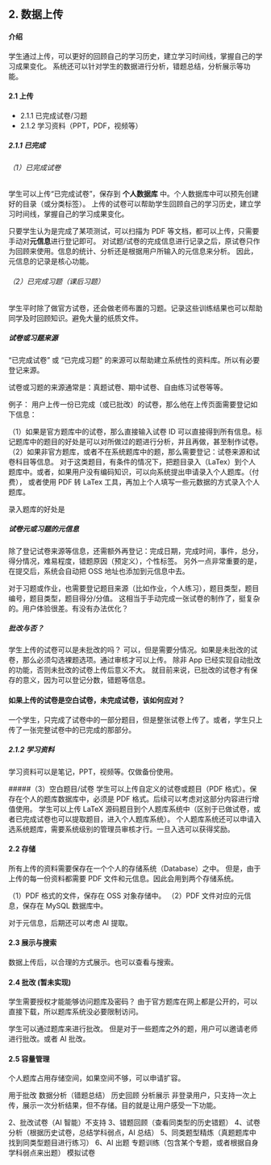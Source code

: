 ## 2. 数据上传

#### 介绍
学生通过上传，可以更好的回顾自己的学习历史，建立学习时间线，掌握自己的学习成果变化。
系统还可以针对学生的数据进行分析，错题总结，分析展示等功能。



#### 2.1 上传


- 2.1.1 已完成试卷/习题
- 2.1.2 学习资料（PPT，PDF，视频等）

##### 2.1.1 已完成

###### （1）已完成试卷

学生可以上传“已完成试卷”，保存到 **个人数据库** 中。个人数据库中可以预先创建好的目录（或分类标签）。
上传的试卷可以帮助学生回顾自己的学习历史，建立学习时间线，掌握自己的学习成果变化。

只要学生认为是完成了某项测试，可以扫描为 PDF 等文档，都可以上传，只需要手动对**元信息**进行登记即可。
对试题/试卷的完成信息进行记录之后，原试卷只作为回顾来使用。信息的统计、分析还是根据用户所输入的元信息来分析。
因此，元信息的记录是核心功能。

###### （2）已完成习题（课后习题）
学生平时除了做官方试卷，还会做老师布置的习题。记录这些训练结果也可以帮助同学及时回顾知识。避免大量的纸质文件。


##### 试卷或习题来源
“已完成试卷” 或 “已完成习题” 的来源可以帮助建立系统性的资料库。所以有必要登记来源。

试卷或习题的来源通常是：真题试卷、期中试卷、自由练习试卷等等。

例子：
用户上传一份已完成（或已批改）的试卷，那么他在上传页面需要登记如下信息：

（1）如果是官方题库中的试卷，那么直接输入试卷 ID 可以直接得到所有信息。标记题库中的题目的好处是可以对所做过的题进行分析，并且再做，甚至制作试卷。
（2）如果非官方题库，或者不在系统题库中的题，那么需要登记：试卷来源和试卷科目等信息。
对于这类题目，有条件的情况下，把题目录入（LaTex）到个人题库中。或者，如果用户没有编码知识，可以向系统提出申请录入个人题库。（付费），
或者使用 PDF 转 LaTex 工具，再加上个人填写一些元数据的方式录入个人题库。

录入题库的好处是


##### 试卷元或习题的元信息
除了登记试卷来源等信息，还需额外再登记：完成日期，完成时间，事件，总分，得分情况，难易程度，错题原因（预定义），个性标签。
另外一点非常重要的是，在提交后，系统会自动把 OSS 地址也添加到元信息中去。

对于习题或作业，也需要登记题目来源（比如作业，个人练习），题目类型，题目编号，题目类型，题目得分/分值。
这相当于手动完成一张试卷的制作了，挺复杂的。用户体验很差。有没有办法优化？


##### 批改与否？
学生上传的试卷可以是未批改的吗？ 
可以，但是需要分情况。如果是未批改的试卷，那么必须勾选裸题选项。通过审核才可以上传。
除非 App 已经实现自动批改的功能，否则未批改的试卷上传后意义不大。
就目前来说，已批改的试卷才有保存的意义，因为可以登记分数，错题等信息。


#### 如果上传的试卷是空白试卷，未完成试卷，该如何应对？
一个学生，只完成了试卷中的一部分题目，但是整张试卷上传了。或者，学生只上传了一张完整试卷中的已完成的那部分。



##### 2.1.2 学习资料
学习资料可以是笔记，PPT，视频等。仅做备份使用。


#####（3）空白题目/试卷
学生可以上传自定义的试卷或题目（PDF 格式）。保存在个人的题库数据库中，必须是 PDF 格式。后续可以考虑对这部分内容进行增值使用。
学生可以上传 LaTeX 源码题目到个人题库系统中（区别于已做试卷，或者已完成试卷也可以提取题目，进入个人题库系统）。
个人题库系统还可以申请入选系统题库，需要系统级别的管理员审核才行。一旦入选可以获得奖励。


#### 2.2 存储

所有上传的资料需要保存在一个个人的存储系统（Database）之中。
但是，由于上传的每一份资料都需要 PDF 文件和元信息。因此会用到两个存储系统。

（1）PDF 格式的文件，保存在 OSS 对象存储中。
（2）PDF 文件对应的元信息，保存在 MySQL 数据库中。

对于元信息，后期还可以考虑 AI 提取。


#### 2.3 展示与搜索

数据上传后，以合理的方式展示。也可以查看与搜索。



#### 2.4 批改 (暂未实现)
学生需要授权才能能够访问题库及密码？
由于官方题库在网上都是公开的，可以直接下载，所以题库系统没必要限制访问。

学生可以通过题库来进行批改。
但是对于一些题库之外的题，用户可以邀请老师进行批改。或者 AI 批改。



#### 2.5 容量管理
个人题库占用存储空间，如果空间不够，可以申请扩容。




用于批改
数据分析（错题总结）
历史回顾
分析展示
非登录用户，只支持一次上传，展示一次分析结果，但不存储。目的就是让用户感受一下功能。

2、批改试卷（AI 智能）不支持
3、错题回顾（查看同类型的历史错题）
4、试卷分析（根据历史试卷，总结学科弱点，AI 总结）
5、同类题型精炼（真题题库中找到同类型题目进行练习）
6、AI 出题
专题训练（包含某个专题，或者根据自身学科弱点来出题）
模拟试卷


